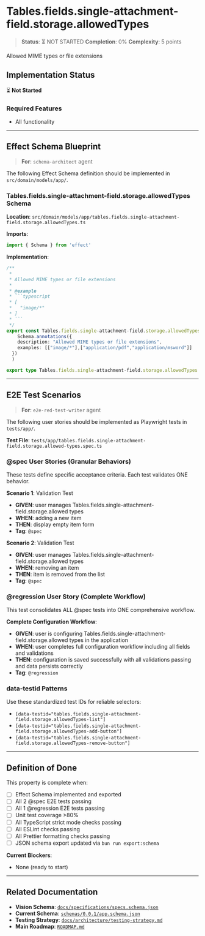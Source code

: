# Tables.fields.single-attachment-field.storage.allowedTypes

> **Status**: ⏳ NOT STARTED
> **Completion**: 0%
> **Complexity**: 5 points

Allowed MIME types or file extensions

## Implementation Status

⏳ **Not Started**

### Required Features

- All functionality

---

## Effect Schema Blueprint

> **For**: `schema-architect` agent

The following Effect Schema definition should be implemented in `src/domain/models/app/`.

### Tables.fields.single-attachment-field.storage.allowedTypes Schema

**Location**: `src/domain/models/app/tables.fields.single-attachment-field.storage.allowedTypes.ts`

**Imports**:

```typescript
import { Schema } from 'effect'
```

**Implementation**:

````typescript
/**
 *
 * Allowed MIME types or file extensions
 *
 * @example
 * ```typescript
 * [
 *   "image/*"
 * ]
 * ```
 */
export const Tables.fields.single-attachment-field.storage.allowedTypesSchema = Schema.Array(Schema.String).pipe(
    Schema.annotations({
    description: "Allowed MIME types or file extensions",
    examples: [["image/*"],["application/pdf","application/msword"]]
  })
  )

export type Tables.fields.single-attachment-field.storage.allowedTypes = Schema.Schema.Type<typeof Tables.fields.single-attachment-field.storage.allowedTypesSchema>
````

---

## E2E Test Scenarios

> **For**: `e2e-red-test-writer` agent

The following user stories should be implemented as Playwright tests in `tests/app/`.

**Test File**: `tests/app/tables.fields.single-attachment-field.storage.allowed-types.spec.ts`

### @spec User Stories (Granular Behaviors)

These tests define specific acceptance criteria. Each test validates ONE behavior.

**Scenario 1**: Validation Test

- **GIVEN**: user manages Tables.fields.single-attachment-field.storage.allowed types
- **WHEN**: adding a new item
- **THEN**: display empty item form
- **Tag**: `@spec`

**Scenario 2**: Validation Test

- **GIVEN**: user manages Tables.fields.single-attachment-field.storage.allowed types
- **WHEN**: removing an item
- **THEN**: item is removed from the list
- **Tag**: `@spec`

### @regression User Story (Complete Workflow)

This test consolidates ALL @spec tests into ONE comprehensive workflow.

**Complete Configuration Workflow**:

- **GIVEN**: user is configuring Tables.fields.single-attachment-field.storage.allowed types in the application
- **WHEN**: user completes full configuration workflow including all fields and validations
- **THEN**: configuration is saved successfully with all validations passing and data persists correctly
- **Tag**: `@regression`

### data-testid Patterns

Use these standardized test IDs for reliable selectors:

- `[data-testid="tables.fields.single-attachment-field.storage.allowedTypes-list"]`
- `[data-testid="tables.fields.single-attachment-field.storage.allowedTypes-add-button"]`
- `[data-testid="tables.fields.single-attachment-field.storage.allowedTypes-remove-button"]`

---

## Definition of Done

This property is complete when:

- [ ] Effect Schema implemented and exported
- [ ] All 2 @spec E2E tests passing
- [ ] All 1 @regression E2E tests passing
- [ ] Unit test coverage >80%
- [ ] All TypeScript strict mode checks passing
- [ ] All ESLint checks passing
- [ ] All Prettier formatting checks passing
- [ ] JSON schema export updated via `bun run export:schema`

**Current Blockers**:

- None (ready to start)

---

## Related Documentation

- **Vision Schema**: [`docs/specifications/specs.schema.json`](../specs.schema.json)
- **Current Schema**: [`schemas/0.0.1/app.schema.json`](../../schemas/0.0.1/app.schema.json)
- **Testing Strategy**: [`docs/architecture/testing-strategy.md`](../../architecture/testing-strategy.md)
- **Main Roadmap**: [`ROADMAP.md`](../../../ROADMAP.md)
